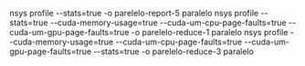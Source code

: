nsys profile --stats=true -o parelelo-report-5 paralelo 
nsys profile --stats=true --cuda-memory-usage=true --cuda-um-cpu-page-faults=true --cuda-um-gpu-page-faults=true -o parelelo-reduce-1 paralelo
nsys profile --cuda-memory-usage=true --cuda-um-cpu-page-faults=true --cuda-um-gpu-page-faults=true --stats=true -o parelelo-reduce-3 paralelo